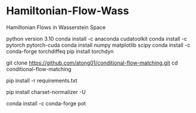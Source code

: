 # Hamiltonian-Flow-Wass
Hamiltonian Flows in Wasserstein Space

python version 3.10
conda install -c anaconda cudatoolkit
conda install -c pytorch pytorch-cuda
conda install numpy matplotlib scipy
conda install -c conda-forge torchdiffeq
pip install torchdyn

git clone https://github.com/atong01/conditional-flow-matching.git
cd conditional-flow-matching

pip install -r requirements.txt

pip install charset-normalizer -U

conda install -c conda-forge pot